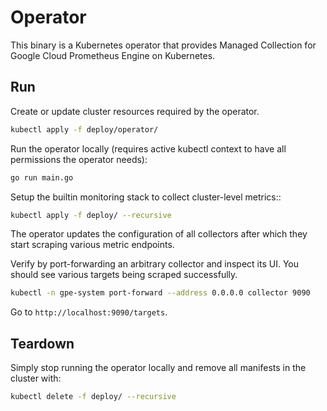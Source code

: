 # Operator

This binary is a Kubernetes operator that provides Managed Collection for Google
Cloud Prometheus Engine on Kubernetes.

## Run

Create or update cluster resources required by the operator.

```bash
kubectl apply -f deploy/operator/
```

Run the operator locally (requires active kubectl context to have all permissions
the operator needs):

```bash
go run main.go
```

Setup the builtin monitoring stack to collect cluster-level metrics::

```bash
kubectl apply -f deploy/ --recursive
```

The operator updates the configuration of all collectors after which they start
scraping various metric endpoints.

Verify by port-forwarding an arbitrary collector and inspect its UI. You should
see various targets being scraped successfully.

```bash
kubectl -n gpe-system port-forward --address 0.0.0.0 collector 9090
```

Go to `http://localhost:9090/targets`.

## Teardown

Simply stop running the operator locally and remove all manifests in the cluster with:

```bash
kubectl delete -f deploy/ --recursive
```